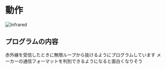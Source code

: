 # 動作
![Infrared](https://user-images.githubusercontent.com/25529722/66838893-79df6480-efa0-11e9-9b6a-b5791a10bf73.gif)

## プログラムの内容
赤外線を受信したときに無限ループから抜けるようにプログラムしています
メーカーの通信フォーマットを判別できるようになると面白くなりそう
